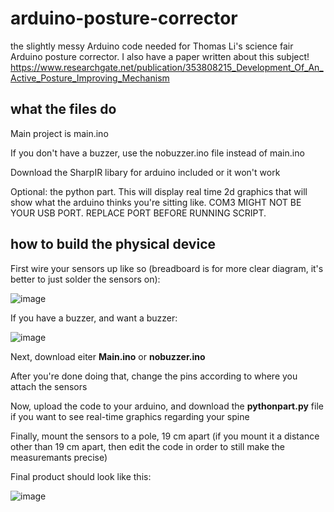  # arduino-posture-corrector
the slightly messy Arduino code needed for Thomas Li's science fair Arduino posture corrector. I also have a paper written about this subject! https://www.researchgate.net/publication/353808215_Development_Of_An_Active_Posture_Improving_Mechanism


## what the files do
Main project is main.ino

If you don't have a buzzer, use the nobuzzer.ino file instead of main.ino

Download the SharpIR libary for arduino included or it won't work

Optional: the python part. This will display real time 2d graphics that will show what the arduino thinks you're sitting like. COM3 MIGHT NOT BE YOUR USB PORT. REPLACE PORT BEFORE RUNNING SCRIPT.

## how to build the physical device
First wire your sensors up like so (breadboard is for more clear diagram, it's better to just solder the sensors on):

![image](https://user-images.githubusercontent.com/77999105/119068706-940dcf80-b999-11eb-8a6c-7d8de5d66559.png)

If you have a buzzer, and want a buzzer:

![image](https://user-images.githubusercontent.com/77999105/119069048-37f77b00-b99a-11eb-8faf-8f3cac9375ee.png)


Next, download eiter **Main.ino** or **nobuzzer.ino**

After you're done doing that, change the pins according to where you attach the sensors

Now, upload the code to your arduino, and download the **pythonpart.py** file if you want to see real-time graphics regarding your spine

Finally, mount the sensors to a pole, 19 cm apart (if you mount it a distance other than 19 cm apart, then edit the code in order to still make the measuremants precise)

Final product should look like this:

![image](https://user-images.githubusercontent.com/77999105/125874797-90e48bc5-93c3-4b70-bfaa-c9dfce97e559.png)
